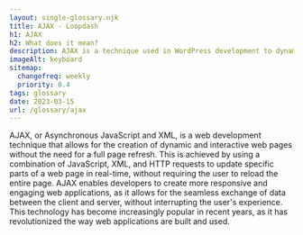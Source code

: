 ```yaml
--- 
layout: single-glossary.njk
title: AJAX - Loopdash
h1: AJAX
h2: What does it mean?
description: AJAX is a technique used in WordPress development to dynamically update content on a web page without requiring a full page reload.
imageAlt: keyboard
sitemap:
  changefreq: weekly
  priority: 0.4
tags: glossary
date: 2023-03-15
url: /glossary/ajax
---
```


AJAX, or Asynchronous JavaScript and XML, is a web development technique that allows for the creation of dynamic and interactive web pages without the need for a full page refresh. This is achieved by using a combination of JavaScript, XML, and HTTP requests to update specific parts of a web page in real-time, without requiring the user to reload the entire page. AJAX enables developers to create more responsive and engaging web applications, as it allows for the seamless exchange of data between the client and server, without interrupting the user's experience. This technology has become increasingly popular in recent years, as it has revolutionized the way web applications are built and used.
